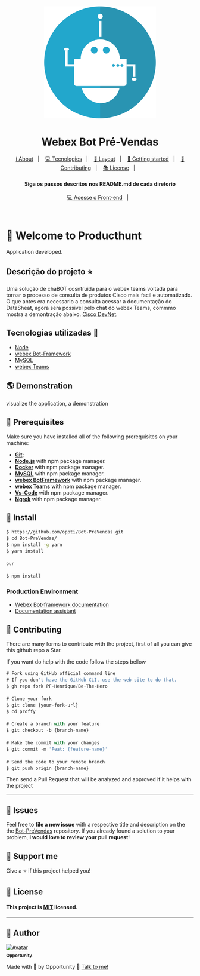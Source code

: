 <h1 align="center">
    <img src="https://github.com/oppti/Bot-PreVendas/blob/master/.Docs/assets/bot-icon-2.png" width= "300px;" height= "300px;" />
</h1>

<h1 align='center'>Webex Bot Pré-Vendas</h1>

<p align="center">
  <a href="#-about-project">ℹ️ About</a>&nbsp;&nbsp;&nbsp;|&nbsp;&nbsp;&nbsp;
  <a href="#-tecnologias-and-packages">💻 Tecnologies</a>&nbsp;&nbsp;&nbsp;|&nbsp;&nbsp;&nbsp;
  <a href="#-layout">🔖 Layout</a>&nbsp;&nbsp;&nbsp;|&nbsp;&nbsp;&nbsp;
  <a href="#-getting-started">🚀 Getting started</a>&nbsp;&nbsp;&nbsp;|&nbsp;&nbsp;&nbsp;
  <a href="#-Contributing">🤝 Contributing</a>&nbsp;&nbsp;&nbsp;|&nbsp;&nbsp;&nbsp;
  <a href="#-license">📚 License</a>&nbsp;&nbsp;&nbsp;|&nbsp;&nbsp;&nbsp;  
</p>

<h4 align="center">
     Siga os passos descritos nos README.md de cada diretorio
</h4>

<p align="center">
  <a href="https://github.com/oppti/Bot-PreVendas">💻 Acesse o Front-end</a>&nbsp;&nbsp;&nbsp;|&nbsp;&nbsp;&nbsp;
</p>
<br>

# 🚀 Welcome to Producthunt

Application developed.

## Descrição do projeto :star:

Uma solução de chaBOT cosntruida para o webex teams voltada para tornar o processo de consulta de produtos Cisco mais facil e automatizado.
O que antes era necessario a consulta acessar a documentação do DataSheat, agora sera possivel pelo chat do webex Teams, commmo mostra a demontração abaixo. [Cisco DevNet](https://developer.cisco.com/).


## Tecnologias utilizadas 🚀

<ul>
    <li><a href="https://nodejs.org/en/" target="_blank">Node</a></li>
    <li><a href="#" target="_blank">webex Bot-Framework</a></li>
    <li><a href="#" target="_blank">MySQL</a></li>
    <li><a href="#" target="_blank">webex Teams</a></li>
</ul>

## 🌎 Demonstration
visualize the application, a demonstration <foto ou gif>

## 🧰 Prerequisites
Make sure you have installed all of the following prerequisites on your machine:
* **[Git](https://git-scm.com/downloads)**;
* **[Node.js](https://nodejs.org/en/download/)** with npm package manager.
* **[Docker](https://nodejs.org/en/download/)** with npm package manager.
* **[MySQL](https://nodejs.org/en/download/)** with npm package manager.
* **[webex BotFramework](https://nodejs.org/en/download/)** with npm package manager.
* **[webex Teams](https://nodejs.org/en/download/)** with npm package manager.
* **[Vs-Code](https://nodejs.org/en/download/)** with npm package manager.
* **[Ngrok](https://nodejs.org/en/download/)** with npm package manager.


## 🔧 Install
```sh
$ https://github.com/oppti/Bot-PreVendas.git
$ cd Bot-PreVendas/
$ npm install -g yarn
$ yarn install

our

$ npm install
```

### Production Environment
* [Webex Bot-framework documentation](https://)
* [Documentation assistant](https://)

## 🤝 Contributing
There are many forms to contribute with the project, first of all you can give this github repo a Star.

If you want do help with the code follow the steps bellow

```ts
# Fork using GitHub official command line
# If you don't have the GitHub CLI, use the web site to do that.
$ gh repo fork PF-Henrique/Be-The-Hero

# Clone your fork
$ git clone {your-fork-url}
$ cd proffy

# Create a branch with your feature
$ git checkout -b {branch-name}

# Make the commit with your changes
$ git commit -m 'Feat: {feature-name}'

# Send the code to your remote branch
$ git push origin {branch-name}
```

Then send a Pull Request that will be analyzed and approved if it helps with the project

---
## 🐛 Issues

Feel free to **file a new issue** with a respective title and description on the the [Bot-PreVendas](https://github.com/oppti/Bot-PreVendas/issues) repository. If you already found a solution to your problem, **i would love to review your pull request**!


## 💓 Support me
Give a ⭐️ if this project helped you!

## 📝 License
#### This project is [MIT](LICENSE) licensed. 
---

## 👤 Author

<a href="https://github.com/oppti">
  <img src="https://avatars2.githubusercontent.com/u/56740481?s=400&u=cea6412011266f7809f4958cb369536956490a67&v=4" width= "50px;" height= "50px;" alt="Avatar"/>
  <br />
 <sub>
  <b>
    Opportunity
  </b>
</sub>
</a> 
<a href="<a href="https://github.com/oppt/" title="Opportunity"></a>

<br />

Made with 💙 by Opportunity 👋 [Talk to me!](https://www.linkedin.com/in/opportunity-tecnologia-6735a6167/)
